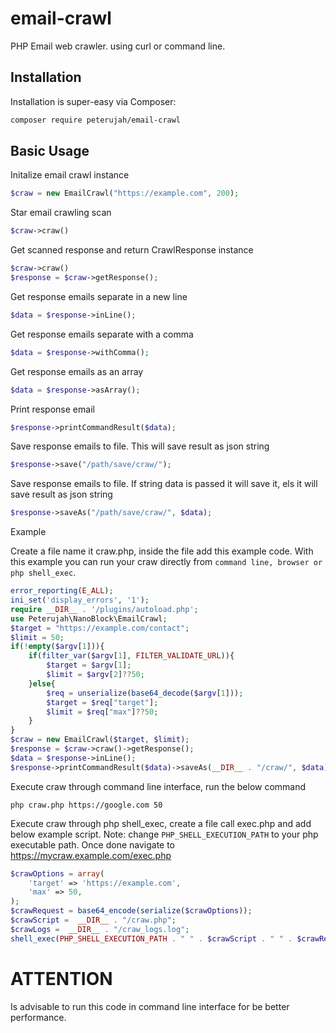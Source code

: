 # email-crawl
 PHP Email web crawler. using curl or command line. 

## Installation

Installation is super-easy via Composer:
```md
composer require peterujah/email-crawl
```

## Basic Usage

Initalize email crawl instance
```php
$craw = new EmailCrawl("https://example.com", 200);
```


Star email crawling scan

```php
$craw->craw()
```

Get scanned response and return CrawlResponse instance

```php
$craw->craw()
$response = $craw->getResponse();
```

Get response emails separate in a new line

```php
$data = $response->inLine();
```

Get response emails separate with a comma

```php
$data = $response->withComma();
```

Get response emails as an array
```php
$data = $response->asArray();
```

Print response email 
```php
$response->printCommandResult($data);
```

Save response emails to file. This will save result as json string
```php
$response->save("/path/save/craw/");
```

Save response emails to file. If string data is passed it will save it, els it will save result as json string
```php
$response->saveAs("/path/save/craw/", $data);
```

Example

Create a file name it craw.php, inside the file add this example code.
With this example you can run your craw directly from `command line, browser or php shell_exec`.

```php
error_reporting(E_ALL);
ini_set('display_errors', '1');
require __DIR__ . '/plugins/autoload.php';
use Peterujah\NanoBlock\EmailCrawl;
$target = "https://example.com/contact";
$limit = 50;
if(!empty($argv[1])){
    if(filter_var($argv[1], FILTER_VALIDATE_URL)){
        $target = $argv[1];
        $limit = $argv[2]??50;
    }else{
        $req = unserialize(base64_decode($argv[1]));
        $target = $req["target"];
        $limit = $req["max"]??50;
    }
}
$craw = new EmailCrawl($target, $limit);
$response = $craw->craw()->getResponse();
$data = $response->inLine();
$response->printCommandResult($data)->saveAs(__DIR__ . "/craw/", $data);
```

Execute craw through command line interface, run the below command
```cli
php craw.php https://google.com 50
```

Execute craw through php shell_exec, create a file call exec.php and add below example script.
Note: change `PHP_SHELL_EXECUTION_PATH` to your php executable path.
Once done navigate to https://mycraw.example.com/exec.php
```php
$crawOptions = array(
    'target' => 'https://example.com',
    'max' => 50,
);
$crawRequest = base64_encode(serialize($crawOptions));
$crawScript =  __DIR__ . "/craw.php";
$crawLogs =  __DIR__ . "/craw_logs.log";
shell_exec(PHP_SHELL_EXECUTION_PATH . " " . $crawScript . " " . $crawRequest ." 'alert' >> " . $crawLogs . " 2>&1");
```

# ATTENTION

Is advisable to run this code in command line interface for be better performance.
